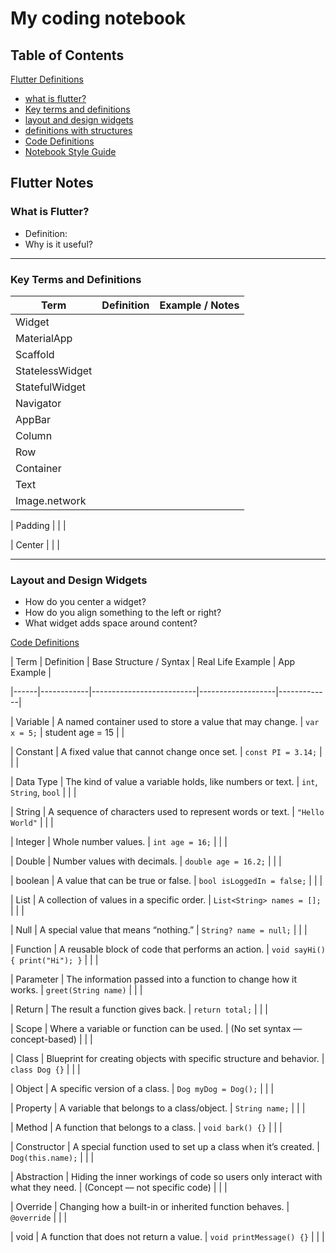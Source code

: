 # My coding notebook

## Table of Contents
[Flutter Definitions](#flutter_definitions)
- [what is flutter?](#what-is-flutter)
- [Key terms and definitions](#key-terms-and-deifinitions)
- [layout and design widgets](layout-and-disign-widgets)
- [definitions with structures](#flutter-definitions)
- [Code Definitions](#code-definitions)
- [Notebook Style Guide](#markdown-style-guide-for-coding-notebooks)

## Flutter Notes

### What is Flutter?
- Definition:
- Why is it useful?

---

### Key Terms and Definitions

| Term             | Definition                                      | Example / Notes                          |
|------------------|--------------------------------------------------|-------------------------------------------|
| Widget           |                                                  |                                           |
| MaterialApp      |                                                  |                                           |
| Scaffold         |                                                  |                                           |
| StatelessWidget  |                                                  |                                           |
| StatefulWidget   |                                                  |                                           |
| Navigator        |                                                  |                                           |
| AppBar           |                                                  |                                           |
| Column           |                                                  |                                           |
| Row              |                                                  |                                           |
| Container        |                                                  |                                           |
| Text             |                                                  |                                           |
| Image.network    |                                                  |                                           |

| Padding    |                    |                     |

| Center |                        |                     |

---

### Layout and Design Widgets
- How do you center a widget?
- How do you align something to the left or right?
- What widget adds space around content?


 [Code Definitions](#code_definitions)

| Term | Definition | Base Structure / Syntax | Real Life Example | App Example |

|------|------------|--------------------------|-------------------|-------------|

|  Variable    | A named container used to store a value that may change. | `var x = 5;` | student age = 15 |  |

|  Constant    | A fixed value that cannot change once set. | `const PI = 3.14;` |  |  |

|  Data Type    | The kind of value a variable holds, like numbers or text. | `int`, `String`, `bool` |  |  |

|  String    | A sequence of characters used to represent words or text. | `"Hello World"` |  |  |

|  Integer    | Whole number values. | `int age = 16;` |  |  |

|  Double    | Number values with decimals. | `double age = 16.2;` |  |  |

|  boolean    | A value that can be true or false. | `bool isLoggedIn = false;` |  |  |

|  List    | A collection of values in a specific order. | `List<String> names = [];` |  |  |

|  Null    | A special value that means “nothing.” | `String? name = null;` |  |  |

|  Function    | A reusable block of code that performs an action. | `void sayHi() { print("Hi"); }` |  |  |

|  Parameter    | The information passed into a function to change how it works. | `greet(String name)` |  |  |

|  Return    | The result a function gives back. | `return total;` |  |  |

|  Scope    | Where a variable or function can be used. | (No set syntax — concept-based) |  |  |

|  Class    | Blueprint for creating objects with specific structure and behavior. | `class Dog {}` |  |  |

|  Object    | A specific version of a class. | `Dog myDog = Dog();` |  |  |

|  Property    | A variable that belongs to a class/object. | `String name;` |  |  |

|  Method    | A function that belongs to a class. | `void bark() {}` |  |  |

|  Constructor    | A special function used to set up a class when it’s created. | `Dog(this.name);` |  |  |

|  Abstraction    | Hiding the inner workings of code so users only interact with what they need. | (Concept — not specific code) |  |  |

|  Override    | Changing how a built-in or inherited function behaves. | `@override` |  |  |

|  void    | A function that does not return a value. | `void printMessage() {}` |  |  |
